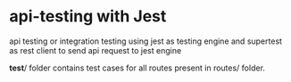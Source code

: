 # api-testing with Jest

api testing or integration testing using jest as testing engine and supertest as rest client to send api request to jest engine

__test__/ folder contains test cases for all routes present in routes/ folder.
